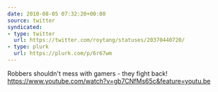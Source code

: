 ```yaml
---
date: 2010-08-05 07:32:20+00:00
source: twitter
syndicated:
- type: twitter
  url: https://twitter.com/roytang/statuses/20370440720/
- type: plurk
  url: https://plurk.com/p/6r67wm  
---
```


Robbers shouldn't mess with gamers - they fight back! https://www.youtube.com/watch?v=gb7CNfMs65c&feature=youtu.be